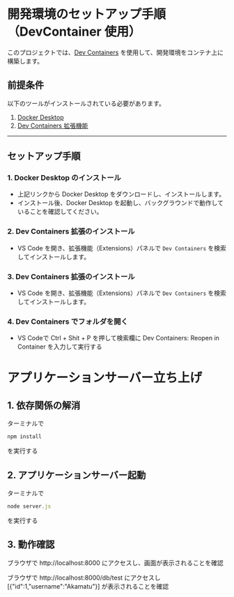 # 開発環境のセットアップ手順（DevContainer 使用）

このプロジェクトでは、[Dev Containers](https://code.visualstudio.com/docs/devcontainers/containers) を使用して、開発環境をコンテナ上に構築します。

## 前提条件

以下のツールがインストールされている必要があります。

1. [Docker Desktop](https://www.docker.com/products/docker-desktop/)
2. [Dev Containers 拡張機能](https://marketplace.visualstudio.com/items?itemName=ms-vscode-remote.remote-containers)

---

## セットアップ手順

### 1. Docker Desktop のインストール

- 上記リンクから Docker Desktop をダウンロードし、インストールします。
- インストール後、Docker Desktop を起動し、バックグラウンドで動作していることを確認してください。

### 2. Dev Containers 拡張のインストール

- VS Code を開き、拡張機能（Extensions）パネルで `Dev Containers` を検索してインストールします。

### 3. Dev Containers 拡張のインストール

- VS Code を開き、拡張機能（Extensions）パネルで `Dev Containers` を検索してインストールします。

### 4. Dev Containers でフォルダを開く

- VS Codeで Ctrl + Shit + P を押して検索欄に Dev Containers: Reopen in Container を入力して実行する

# アプリケーションサーバー立ち上げ

## 1. 依存関係の解消
ターミナルで

```javascript
npm install
```

を実行する

## 2. アプリケーションサーバー起動
ターミナルで

```javascript
node server.js
```

を実行する

## 3. 動作確認
ブラウザで http://localhost:8000 にアクセスし、画面が表示されることを確認

ブラウザで http://localhost:8000/db/test にアクセスし [{"id":1,"username":"Akamatu"}] が表示されることを確認
